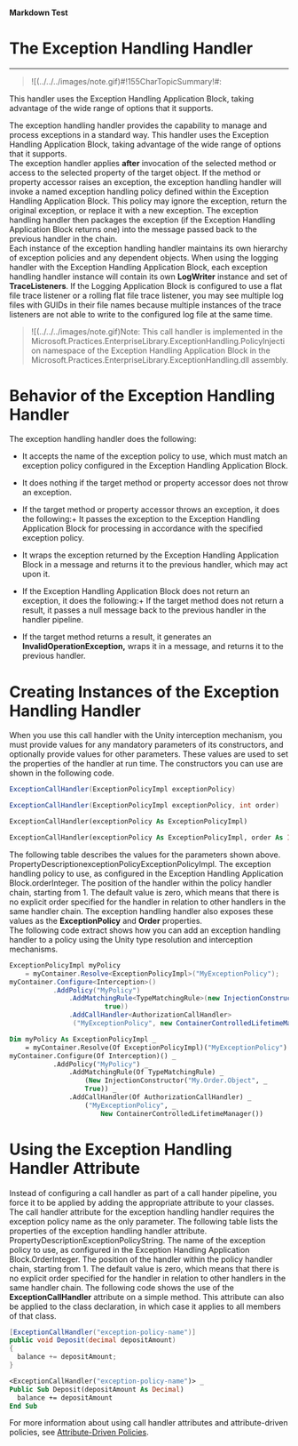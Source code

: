 ﻿---
Source File Name: 75-Interception.docx
AssetID: d874dee7-1158-4cd7-900a-d592b5da5e69
Title: The Exception Handling Handler
Order In ToC: 2\6\3\2
Output Filename: 2\6\3\2_The Exception Handling Handler.markdown
---

#### Markdown Test ####
# The Exception Handling Handler #
----------


> ![(../../../images/note.gif)#!155CharTopicSummary!#:
> 
This handler uses the Exception Handling Application Block, taking advantage of the wide range of options that it supports.

The exception handling handler provides the capability to manage and process exceptions in a standard way. This handler uses the Exception Handling Application Block, taking advantage of the wide range of options that it supports.   
The exception handler applies **after** invocation of the selected method or access to the selected property of the target object. If the method or property accessor raises an exception, the exception handling handler will invoke a named exception handling policy defined within the Exception Handling Application Block. This policy may ignore the exception, return the original exception, or replace it with a new exception. The exception handling handler then packages the exception (if the Exception Handling Application Block returns one) into the message passed back to the previous handler in the chain.  
Each instance of the exception handling handler maintains its own hierarchy of exception policies and any dependent objects. When using the logging handler with the Exception Handling Application Block, each exception handling handler instance will contain its own **LogWriter** instance and set of **TraceListeners**. If the Logging Application Block is configured to use a flat file trace listener or a rolling flat file trace listener, you may see multiple log files with GUIDs in their file names because multiple instances of the trace listeners are not able to write to the configured log file at the same time.  


> ![(../../../images/note.gif)Note:
> This call handler is implemented in the Microsoft.Practices.EnterpriseLibrary.ExceptionHandling.PolicyInjection namespace of the Exception Handling Application Block in the Microsoft.Practices.EnterpriseLibrary.ExceptionHandling.dll assembly.


# Behavior of the Exception Handling Handler #
The exception handling handler does the following:  
+ It accepts the name of the exception policy to use, which must match an exception policy configured in the Exception Handling Application Block.
+ It does nothing if the target method or property accessor does not throw an exception. 
+ If the target method or property accessor throws an exception, it does the following:+ It passes the exception to the Exception Handling Application Block for processing in accordance with the specified exception policy. 
+ It wraps the exception returned by the Exception Handling Application Block in a message and returns it to the previous handler, which may act upon it. 

+ If the Exception Handling Application Block does not return an exception, it does the following:+ If the target method does not return a result, it passes a null message back to the previous handler in the handler pipeline. 
+ If the target method returns a result, it generates an **InvalidOperationException,** wraps it in a message, and returns it to the previous handler. 


# Creating Instances of the Exception Handling Handler #
When you use this call handler with the Unity interception mechanism, you must provide values for any mandatory parameters of its constructors, and optionally provide values for other parameters. These values are used to set the properties of the handler at run time. The constructors you can use are shown in the following code.  

```csharp
ExceptionCallHandler(ExceptionPolicyImpl exceptionPolicy)

ExceptionCallHandler(ExceptionPolicyImpl exceptionPolicy, int order)
```


```vb
ExceptionCallHandler(exceptionPolicy As ExceptionPolicyImpl)

ExceptionCallHandler(exceptionPolicy As ExceptionPolicyImpl, order As Integer)
```

The following table describes the values for the parameters shown above.  
PropertyDescriptionexceptionPolicyExceptionPolicyImpl. The exception handling policy to use, as configured in the Exception Handling Application Block.orderInteger. The position of the handler within the policy handler chain, starting from 1. The default value is zero, which means that there is no explicit order specified for the handler in relation to other handlers in the same handler chain.
The exception handling handler also exposes these values as the **ExceptionPolicy** and **Order** properties.   
The following code extract shows how you can add an exception handling handler to a policy using the Unity type resolution and interception mechanisms.   

```csharp
ExceptionPolicyImpl myPolicy 
    = myContainer.Resolve<ExceptionPolicyImpl>("MyExceptionPolicy"); 
myContainer.Configure<Interception>()
           .AddPolicy("MyPolicy")
               .AddMatchingRule<TypeMatchingRule>(new InjectionConstructor("My.Order.Object",
                        true))
               .AddCallHandler<AuthorizationCallHandler>
                ("MyExceptionPolicy", new ContainerControlledLifetimeManager());
```


```vb
Dim myPolicy As ExceptionPolicyImpl _
    = myContainer.Resolve(Of ExceptionPolicyImpl)("MyExceptionPolicy") 
myContainer.Configure(Of Interception)() _
           .AddPolicy("MyPolicy") _
               .AddMatchingRule(Of TypeMatchingRule) _
                   (New InjectionConstructor("My.Order.Object", _
                   True)) _
               .AddCallHandler(Of AuthorizationCallHandler) _
                   ("MyExceptionPolicy", _
                       New ContainerControlledLifetimeManager())
```


# Using the Exception Handling Handler Attribute #
Instead of configuring a call handler as part of a call hander pipeline, you force it to be applied by adding the appropriate attribute to your classes. The call handler attribute for the exception handling handler requires the exception policy name as the only parameter. The following table lists the properties of the exception handling handler attribute.  
PropertyDescriptionExceptionPolicyString. The name of the exception policy to use, as configured in the Exception Handling Application Block.OrderInteger. The position of the handler within the policy handler chain, starting from 1. The default value is zero, which means that there is no explicit order specified for the handler in relation to other handlers in the same handler chain.
The following code shows the use of the **ExceptionCallHandler** attribute on a simple method. This attribute can also be applied to the class declaration, in which case it applies to all members of that class.  

```csharp
[ExceptionCallHandler("exception-policy-name")]
public void Deposit(decimal depositAmount)
{
  balance += depositAmount;
}
```


```vb
<ExceptionCallHandler("exception-policy-name")> _
Public Sub Deposit(depositAmount As Decimal)
  balance += depositAmount
End Sub
```

For more information about using call handler attributes and attribute-driven policies, see [Attribute-Driven Policies](test-markdown_456aac54-4ba3-4904-adae-36fb5227fabc.html).  



